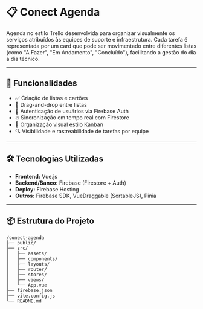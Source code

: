 # 📋 Conect Agenda

Agenda no estilo Trello desenvolvida para organizar visualmente os serviços atribuídos às equipes de suporte e infraestrutura. Cada tarefa é representada por um card que pode ser movimentado entre diferentes listas (como "A Fazer", "Em Andamento", "Concluído"), facilitando a gestão do dia a dia técnico.

---

## 🚀 Funcionalidades

- ✅ Criação de listas e cartões
- 🔄 Drag-and-drop entre listas
- 🔐 Autenticação de usuários via Firebase Auth
- 🔥 Sincronização em tempo real com Firestore
- 📌 Organização visual estilo Kanban
- 🔍 Visibilidade e rastreabilidade de tarefas por equipe

---

## 🛠️ Tecnologias Utilizadas

- **Frontend:** Vue.js
- **Backend/Banco:** Firebase (Firestore + Auth)
- **Deploy:** Firebase Hosting
- **Outros:** Firebase SDK, VueDraggable (SortableJS), Pinia

---

## 📦 Estrutura do Projeto

```plaintext
/conect-agenda
├── public/
├── src/
│   ├── assets/
│   ├── components/
│   ├── layouts/
│   ├── router/
│   ├── stores/
│   ├── views/
│   └── App.vue
├── firebase.json
├── vite.config.js
└── README.md
```

